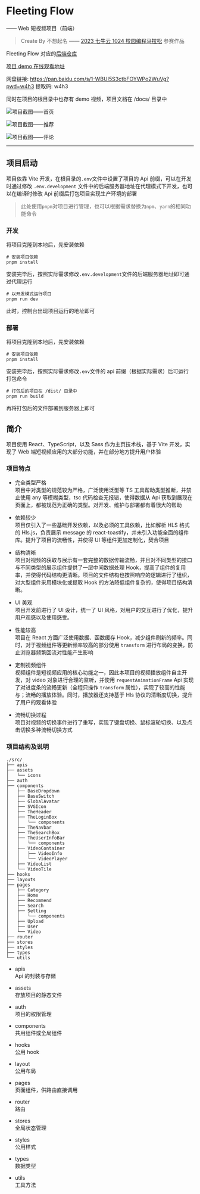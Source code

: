 # Fleeting Flow

—— Web 短视频项目（前端）

> Create By 不想起名 —— [2023 七牛云 1024 校园编程马拉松](https://www.qiniu.com/activity/detail/651297ed0d50912d3d53307b) 参赛作品

Fleeting Flow 对应的[后端仓库](https://github.com/qing-wq/FleetingFlow)

[项目 demo 在线观看地址](http://s3anmft1h.hn-bkt.clouddn.com/FleetingFlowDemo.mp4)

网盘链接: https://pan.baidu.com/s/1-WBUI5S3ctbFOYWPo2WuVg?pwd=w4h3 提取码: w4h3

同时在项目的根目录中也存有 demo 视频，项目文档在 /docs/ 目录中

![项目截图——首页](https://s2.loli.net/2023/11/07/XnW4V1elDYtJyL2.png)

![项目截图——推荐](https://s2.loli.net/2023/11/07/6TX3PxSQfYWC5ul.png)

![项目截图——评论](https://s2.loli.net/2023/11/07/CPGi5DgFftJARBb.png)

---

## 项目启动

项目依靠 Vite 开发，在根目录的`.env`文件中设置了项目的 Api 前缀，可以在开发时通过修改 `.env.development` 文件中的后端服务器地址在代理模式下开发，也可以在编译时修改 Api 前缀后打包项目实现生产环境的部署

> 此处使用`pnpm`对项目进行管理，也可以根据需求替换为`npm`、`yarn`的相同功能命令

### 开发

将项目克隆到本地后，先安装依赖

```shell
# 安装项目依赖
pnpm install
```

安装完毕后，按照实际需求修改`.env.development`文件的后端服务器地址即可通过代理运行

```shell
# 以开发模式运行项目
pnpm run dev
```

此时，控制台出现项目运行的地址即可

### 部署

将项目克隆到本地后，先安装依赖

```shell
# 安装项目依赖
pnpm install
```

安装完毕后，按照实际需求修改`.env`文件的 api 前缀（根据实际需求）后可运行打包命令

```shell
# 打包后的项目在 /dist/ 目录中
pnpm run build
```

再将打包后的文件部署到服务器上即可

## 简介

项目使用 React、TypeScript，以及 Sass 作为主页技术栈，基于 Vite 开发，实现了 Web 端短视频应用的大部分功能，并在部分地方提升用户体验

### 项目特点

-   完全类型严格  
    项目中对类型的规范较为严格，广泛使用泛型等 TS 工具帮助类型推断，并禁止使用 any 等模糊类型，tsc 代码检查无报错，使得数据从 Api 获取到展现在页面上，都被规范为正确的类型。对开发、维护与部署都有着很大的帮助

-   依赖较少  
    项目仅引入了一些基础开发依赖，以及必须的工具依赖，比如解析 HLS 格式的 Hls.js，负责展示 message 的 react-toastify，并未引入功能全面的组件库。提升了项目的流畅性，并使得 UI 等组件更加定制化，契合项目

-   结构清晰  
    项目对视频的获取与展示有一套完整的数据传输流畅，并且对不同类型的接口与不同类型的展示组件提供了一层中间数据处理 Hook，提高了组件的复用率，并使得代码结构更清晰。项目的文件结构也按照响应的逻辑进行了组织，对大型组件采用模块化或提取 Hook 的方法降低组件复杂的，使得项目结构清晰。

-   UI 美观  
    项目开发前进行了 UI 设计，统一了 UI 风格，对用户的交互进行了优化，提升用户观感以及使用感受。

-   性能较高  
    项目在 React 方面广泛使用数据、函数缓存 Hook，减少组件刷新的频率。同时，对于视频组件等更新频率较高的部分使用 `transform` 进行布局的变换，防止浏览器频繁回流对性能产生影响

-   定制视频组件  
    视频组件是短视频应用的核心功能之一，因此本项目的视频播放组件自主开发，对 video 对象进行合理的监听，并使用 `requestAnimationFrame` Api 实现了对进度条的流畅更新（全程只操作 `transform` 属性），实现了较高的性能与；流畅的播放体验。同时，播放器还支持基于 Hls 协议的清晰度切换，提升了用户的观看体验

-   流畅切换过程  
    项目对视频的切换事件进行了重写，实现了键盘切换、鼠标滚轮切换、以及点击切换多种流畅切换方式

### 项目结构及说明

```
./src/
├── apis
├── assets
│   └── icons
├── auth
├── components
│   ├── BaseDropdown
│   ├── BaseSwitch
│   ├── GlobalAvatar
│   ├── SVGIcon
│   ├── TheHeader
│   ├── TheLoginBox
│   │   └── components
│   ├── TheNavbar
│   ├── TheSearchBox
│   ├── TheUserInfoBar
│   │   └── components
│   ├── VideoContainer
│   │   ├── VideoInfo
│   │   └── VideoPlayer
│   ├── VideoList
│   └── VideoTile
├── hooks
├── layouts
├── pages
│   ├── Category
│   ├── Home
│   ├── Recommend
│   ├── Search
│   ├── Setting
│   │   └── components
│   ├── Upload
│   ├── User
│   └── Video
├── router
├── stores
├── styles
├── types
└── utils
```

-   apis  
     Api 的封装与存储

-   assets  
    存放项目的静态文件

-   auth  
    项目的权限管理

-   components  
    共用组件或全局组件

-   hooks  
    公用 hook

-   layout  
    公用布局

-   pages  
    页面组件，供路由直接调用

-   router  
    路由

-   stores  
    全局状态管理

-   styles  
    公用样式

-   types  
    数据类型

-   utils  
    工具方法
